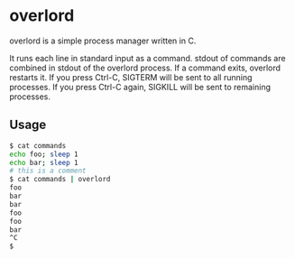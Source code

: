 # overlord

overlord is a simple process manager written in C.

It runs each line in standard input as a command.
stdout of commands are combined in stdout of the overlord process.
If a command exits, overlord restarts it.
If you press Ctrl-C, SIGTERM will be sent to all running processes.
If you press Ctrl-C again, SIGKILL will be sent to remaining processes.

## Usage

```bash
$ cat commands
echo foo; sleep 1
echo bar; sleep 1
# this is a comment
$ cat commands | overlord
foo
bar
bar
foo
foo
bar
^C
$
```
